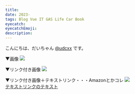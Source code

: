 ```yaml
---
title:
date: 2023-
tags: Blog Vue IT GAS Life Car Book
eyecatch:
eyecatchEmoji:
description:
---
```


こんにちは、だいちゃん [@udcxx](https://twitter.com/udc_xx) です。

▼画像
![](/images/220000.jpg)

▼リンク付き画像
[![](/images/220000.jpg)](https://hogehoge.com/)

▼リンク付き画像＋テキストリンク・・・Amazonとかコレ
[![](/images/220000.jpg)](https://hogehoge.com/)    
[テキストリンクのテキスト](https://hogehoge.com/)
